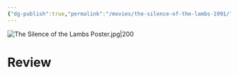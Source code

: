 ```yaml
---
{"dg-publish":true,"permalink":"/movies/the-silence-of-the-lambs-1991/","tags":["movies"],"created":"2025-01-14","updated":"2025-01-14"}
---
```



![The Silence of the Lambs Poster.jpg|200](/img/user/Attachments/The%20Silence%20of%20the%20Lambs%20Poster.jpg)

# Review
